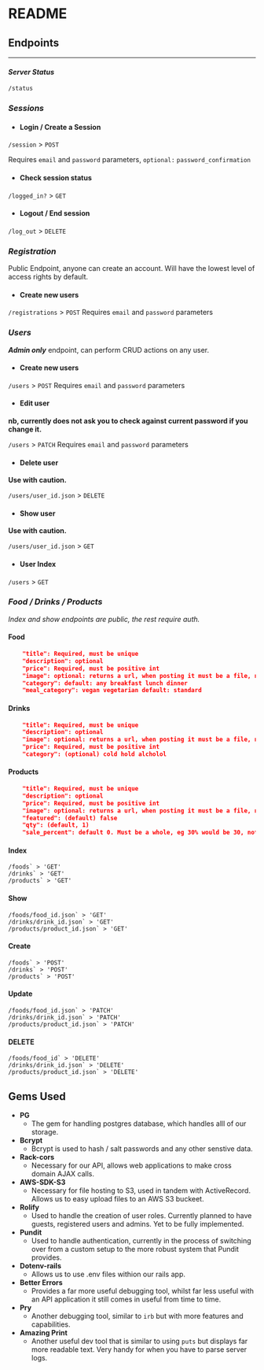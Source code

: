 # README


## Endpoints

<hr>

#### *Server Status*
`/status`

### *Sessions*

- #### Login / Create a Session
`/session` > `POST`

Requires `email` and `password` parameters, `optional:` `password_confirmation`

- #### Check session status
`/logged_in?` > `GET`

- #### Logout / End session
`/log_out` > `DELETE`


### *Registration*
Public Endpoint, anyone can create an account. Will have the lowest level of access rights by default.

- #### Create new users

`/registrations` > `POST`
Requires `email` and `password` parameters


### *Users*

***Admin only*** endpoint, can perform CRUD actions on any user.

- #### Create new users

`/users` > `POST` 
Requires `email` and `password` parameters

- #### Edit user
**nb, currently does not ask you to check against current password if you change it.**

`/users` > `PATCH`
Requires `email` and `password` parameters

- #### Delete user
**Use with caution.**

`/users/user_id.json` > `DELETE`

- #### Show user
**Use with caution.**

`/users/user_id.json` > `GET`

- #### User Index

`/users` > `GET`


### *Food / Drinks / Products*
*Index and show endpoints are public, the rest require auth.*

#### Food
```json
    "title": Required, must be unique
    "description": optional
    "price": Required, must be positive int
    "image": optional: returns a url, when posting it must be a file, not a url
    "category": default: any breakfast lunch dinner
    "meal_category": vegan vegetarian default: standard
```

#### Drinks
```json
    "title": Required, must be unique
    "description": optional
    "image": optional: returns a url, when posting it must be a file, not a url
    "price": Required, must be positive int
    "category": (optional) cold hold alcholol
```

#### Products
```json
    "title": Required, must be unique
    "description": optional
    "price": Required, must be positive int
    "image": optional: returns a url, when posting it must be a file, not a url
    "featured": (default) false
    "qty": (default, 1)
    "sale_percent": default 0. Must be a whole, eg 30% would be 30, not (.3)
```

#### Index

```
/foods` > 'GET'
/drinks` > 'GET'
/products` > 'GET'
```
#### Show

```
/foods/food_id.json` > 'GET'
/drinks/drink_id.json` > 'GET'
/products/product_id.json` > 'GET'
```

#### Create
```
/foods` > 'POST'
/drinks` > 'POST'
/products` > 'POST'
```
#### Update

```
/foods/food_id.json` > 'PATCH'
/drinks/drink_id.json` > 'PATCH'
/products/product_id.json` > 'PATCH'
```

#### DELETE

```
/foods/food_id` > 'DELETE'
/drinks/drink_id.json` > 'DELETE'
/products/product_id.json` > 'DELETE'
```


## Gems Used

- **PG**
  - The gem for handling postgres database, which handles alll of our storage.
- **Bcrypt**
  - Bcrypt is used to hash / salt passwords and any other senstive data.
- **Rack-cors**
  - Necessary for our API, allows web applications to make cross domain AJAX calls.
- **AWS-SDK-S3**
  - Necessary for file hosting to S3, used in tandem with ActiveRecord. Allows us to easy upload files to an AWS S3 buckeet.
- **Rolify**
  - Used to handle the creation of user roles.  Currently planned to have guests, registered users and admins.  Yet to be fully implemented.
- **Pundit**
  - Used to handle authentication, currently in the process of switching over from a custom setup to the more robust system that Pundit provides.
- **Dotenv-rails**
    - Allows us to use .env files withion our rails app.
- **Better Errors**
  - Provides a far more useful debugging tool, whilst far less useful with an API application it still comes in useful from time to time.
- **Pry**
  - Another debugging tool, similar to `irb` but with more features and capabilities.
- **Amazing Print**
  - Another useful dev tool that is similar to using `puts` but displays far more readable text. Very handy for when you have to parse server logs.
  
